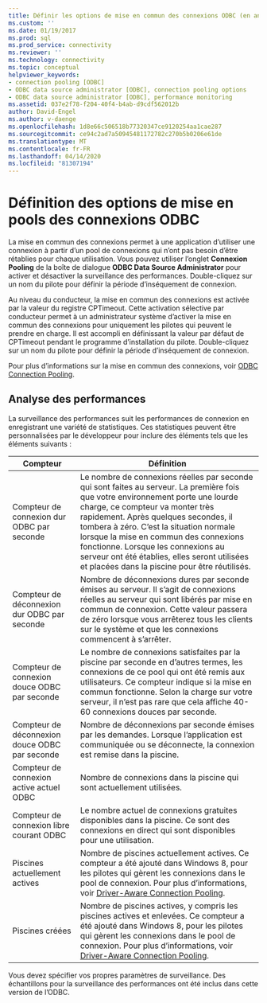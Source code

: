 ```yaml
---
title: Définir les options de mise en commun des connexions ODBC (en anglais seulement) Microsoft Docs
ms.custom: ''
ms.date: 01/19/2017
ms.prod: sql
ms.prod_service: connectivity
ms.reviewer: ''
ms.technology: connectivity
ms.topic: conceptual
helpviewer_keywords:
- connection pooling [ODBC]
- ODBC data source administrator [ODBC], connection pooling options
- ODBC data source administrator [ODBC], performance monitoring
ms.assetid: 037e2f78-f204-40f4-b4ab-d9cdf562012b
author: David-Engel
ms.author: v-daenge
ms.openlocfilehash: 1d8e66c506518b77320347ce9120254aa1cae287
ms.sourcegitcommit: ce94c2ad7a50945481172782c270b5b0206e61de
ms.translationtype: MT
ms.contentlocale: fr-FR
ms.lasthandoff: 04/14/2020
ms.locfileid: "81307194"
---
```

# <a name="setting-odbc-connection-pooling-options"></a>Définition des options de mise en pools des connexions ODBC
La mise en commun des connexions permet à une application d’utiliser une connexion à partir d’un pool de connexions qui n’ont pas besoin d’être rétablies pour chaque utilisation. Vous pouvez utiliser l’onglet **Connexion Pooling** de la boîte de dialogue **ODBC Data Source Administrator** pour activer et désactiver la surveillance des performances. Double-cliquez sur un nom du pilote pour définir la période d’inséquement de connexion.  
  
 Au niveau du conducteur, la mise en commun des connexions est activée par la valeur du registre CPTimeout. Cette activation sélective par conducteur permet à un administrateur système d’activer la mise en commun des connexions pour uniquement les pilotes qui peuvent le prendre en charge. Il est accompli en définissant la valeur par défaut de CPTimeout pendant le programme d’installation du pilote. Double-cliquez sur un nom du pilote pour définir la période d’inséquement de connexion.  
  
 Pour plus d’informations sur la mise en commun des connexions, voir [ODBC Connection Pooling](../../odbc/reference/develop-app/driver-manager-connection-pooling.md).  
  
## <a name="performance-monitoring"></a>Analyse des performances  
 La surveillance des performances suit les performances de connexion en enregistrant une variété de statistiques. Ces statistiques peuvent être personnalisées par le développeur pour inclure des éléments tels que les éléments suivants :  
  
|Compteur|Définition|  
|-------------|----------------|  
|Compteur de connexion dur ODBC par seconde|Le nombre de connexions réelles par seconde qui sont faites au serveur. La première fois que votre environnement porte une lourde charge, ce compteur va monter très rapidement. Après quelques secondes, il tombera à zéro. C’est la situation normale lorsque la mise en commun des connexions fonctionne. Lorsque les connexions au serveur ont été établies, elles seront utilisées et placées dans la piscine pour être réutilisés.|  
|Compteur de déconnexion dur ODBC par seconde|Nombre de déconnexions dures par seconde émises au serveur. Il s’agit de connexions réelles au serveur qui sont libérés par mise en commun de connexion. Cette valeur passera de zéro lorsque vous arrêterez tous les clients sur le système et que les connexions commencent à s’arrêter.|  
|Compteur de connexion douce ODBC par seconde|Le nombre de connexions satisfaites par la piscine par seconde en d’autres termes, les connexions de ce pool qui ont été remis aux utilisateurs. Ce compteur indique si la mise en commun fonctionne. Selon la charge sur votre serveur, il n’est pas rare que cela affiche 40-60 connexions douces par seconde.|  
|Compteur de déconnexion douce ODBC par seconde|Nombre de déconnexions par seconde émises par les demandes. Lorsque l’application est communiquée ou se déconnecte, la connexion est remise dans la piscine.|  
|Compteur de connexion active actuel ODBC|Nombre de connexions dans la piscine qui sont actuellement utilisées.|  
|Compteur de connexion libre courant ODBC|Le nombre actuel de connexions gratuites disponibles dans la piscine. Ce sont des connexions en direct qui sont disponibles pour une utilisation.|  
|Piscines actuellement actives|Nombre de piscines actuellement actives. Ce compteur a été ajouté dans Windows 8, pour les pilotes qui gèrent les connexions dans le pool de connexion. Pour plus d’informations, voir [Driver-Aware Connection Pooling](../../odbc/reference/develop-app/driver-aware-connection-pooling.md).|  
|Piscines créées|Nombre de piscines actives, y compris les piscines actives et enlevées. Ce compteur a été ajouté dans Windows 8, pour les pilotes qui gèrent les connexions dans le pool de connexion. Pour plus d’informations, voir [Driver-Aware Connection Pooling](../../odbc/reference/develop-app/driver-aware-connection-pooling.md).|  
  
 Vous devez spécifier vos propres paramètres de surveillance. Des échantillons pour la surveillance des performances ont été inclus dans cette version de l’ODBC.
